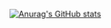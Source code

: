 [![Anurag's GitHub stats](https://github-readme-stats.vercel.app/api?username=Guslarz&count_private=true&show_icons=true&theme=dark&hide=stars)](https://github.com/anuraghazra/github-readme-stats)
